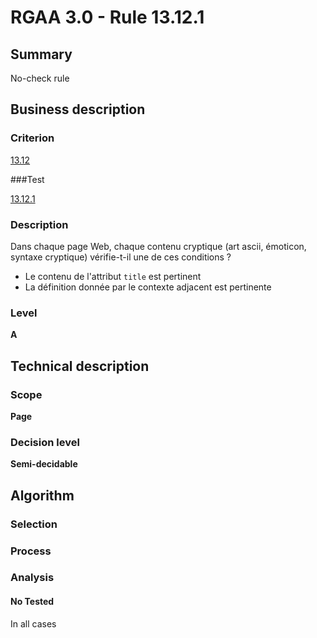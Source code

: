 # RGAA 3.0 -  Rule 13.12.1

## Summary

No-check rule

## Business description

### Criterion

[13.12](http://references.modernisation.gouv.fr/referentiel-technique-0#crit-13-12)

###Test

[13.12.1](http://disic.github.io/rgaa_referentiel_en/RGAA3.0_Criteria_English_version_v1.html#test-13-12-1)

### Description

Dans chaque page Web, chaque contenu cryptique (art ascii, &eacute;moticon, syntaxe cryptique) v&eacute;rifie-t-il une de ces conditions ? 
 
 *  Le contenu de l'attribut `title` est pertinent 
 *  La d&eacute;finition donn&eacute;e par le contexte adjacent est pertinente 


### Level

**A**

## Technical description

### Scope

**Page**

### Decision level

**Semi-decidable**

## Algorithm

### Selection

### Process

### Analysis

#### No Tested 

In all cases






